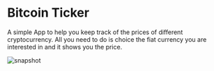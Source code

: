 
# Bitcoin Ticker

A simple App to help you keep track of the prices of different cryptocurrency. 
All you need to do is choice the fiat currency you are interested in and it shows you the price.

![snapshot](https://github.com/londonappbrewery/Images/blob/master/readme-end-banner.png)
